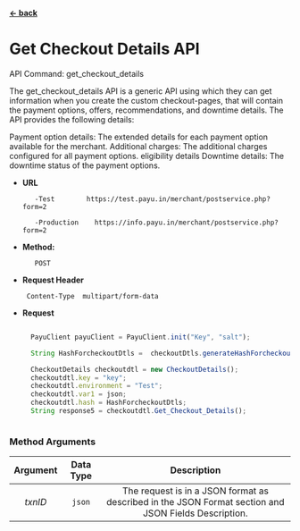[**<- back**](/Users/sumit.pawar/Desktop/Java_SDK/payu-java/src/readme1.md)

# Get Checkout Details API

API Command: get_checkout_details

The get_checkout_details API is a generic API using which they can get information when you create the custom checkout-pages, that will contain the payment options, offers, recommendations, and downtime details. The API provides the following details:

Payment option details: The extended details for each payment option available for the merchant.
Additional charges: The additional charges configured for all payment options.
eligibility details
Downtime details: The downtime status of the payment options.

* **URL**

         -Test        https://test.payu.in/merchant/postservice.php?form=2

         -Production	https://info.payu.in/merchant/postservice.php?form=2



* **Method:**

         POST


*  **Request Header**

        Content-Type  multipart/form-data


* **Request**

  ```javascript

    PayuClient payuClient = PayuClient.init("Key", "salt");

    String HashForcheckoutDtls =  checkoutDtls.generateHashForcheckoutDtls();

    CheckoutDetails checkoutdtl = new CheckoutDetails();
    checkoutdtl.key = "key";
    checkoutdtl.environment = "Test";
    checkoutdtl.var1 = json;
    checkoutdtl.hash = HashForcheckoutDtls;
    String response5 = checkoutdtl.Get_Checkout_Details();



  ```



### Method Arguments


| Argument | Data Type  | Description   |
| :---:   |:----------:| :---: |
| *txnID*  | ```json``` | The request is in a JSON format as described in the JSON Format section and JSON Fields Description.|


